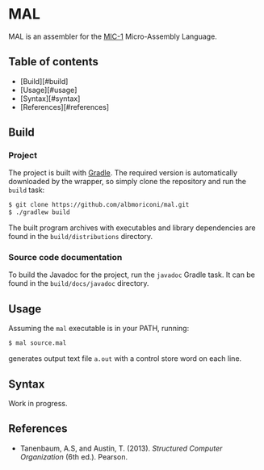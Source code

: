 # MAL

MAL is an assembler for the [MIC-1](https://en.wikipedia.org/wiki/MIC-1)
Micro-Assembly Language.

## Table of contents

* [Build][#build]
* [Usage][#usage]
* [Syntax][#syntax]
* [References][#references]

## Build

### Project

The project is built with [Gradle](https://gradle.org). The required version is
automatically downloaded by the wrapper, so simply clone the repository and run
the `build` task:

```sh
$ git clone https://github.com/albmoriconi/mal.git
$ ./gradlew build
```

The built program archives with executables and library dependencies are found
in the `build/distributions` directory.

### Source code documentation

To build the Javadoc for the project, run the `javadoc` Gradle task. It can be
found in the `build/docs/javadoc` directory.

## Usage

Assuming the `mal` executable is in your PATH, running:

```sh
$ mal source.mal
```

generates output text file `a.out` with a control store word on each line.

## Syntax

Work in progress.

## References

* Tanenbaum, A.S, and Austin, T. (2013). *Structured Computer Organization* (6th ed.). Pearson.
